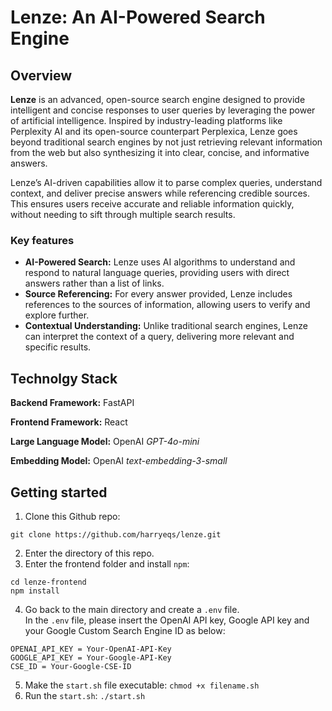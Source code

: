 # Lenze: An AI-Powered Search Engine

## Overview
**Lenze** is an advanced, open-source search engine designed to provide intelligent and concise responses to user queries by leveraging the power of artificial intelligence. Inspired by industry-leading platforms like Perplexity AI and its open-source counterpart Perplexica, Lenze goes beyond traditional search engines by not just retrieving relevant information from the web but also synthesizing it into clear, concise, and informative answers.

Lenze’s AI-driven capabilities allow it to parse complex queries, understand context, and deliver precise answers while referencing credible sources. This ensures users receive accurate and reliable information quickly, without needing to sift through multiple search results.

### Key features
- **AI-Powered Search:** Lenze uses AI algorithms to understand and respond to natural language queries, providing users with direct answers rather than a list of links.
- **Source Referencing:** For every answer provided, Lenze includes references to the sources of information, allowing users to verify and explore further.
- **Contextual Understanding:** Unlike traditional search engines, Lenze can interpret the context of a query, delivering more relevant and specific results.

## Technolgy Stack

**Backend Framework:** FastAPI

**Frontend Framework:** React

**Large Language Model:** OpenAI *GPT-4o-mini*

**Embedding Model:** OpenAI *text-embedding-3-small*

## Getting started

1. Clone this Github repo:
```
git clone https://github.com/harryeqs/lenze.git
```
2. Enter the directory of this repo.
3. Enter the frontend folder and install ```npm```:
```
cd lenze-frontend
npm install
```
4. Go back to the main directory and create a ```.env``` file.
<br>In the ```.env``` file, please insert the OpenAI API key, Google API key and your Google Custom Search Engine ID as below:
```
OPENAI_API_KEY = Your-OpenAI-API-Key
GOOGLE_API_KEY = Your-Google-API-Key
CSE_ID = Your-Google-CSE-ID
```
5. Make the ```start.sh``` file executable:
```chmod +x filename.sh```
6. Run the ```start.sh```:
```./start.sh```
